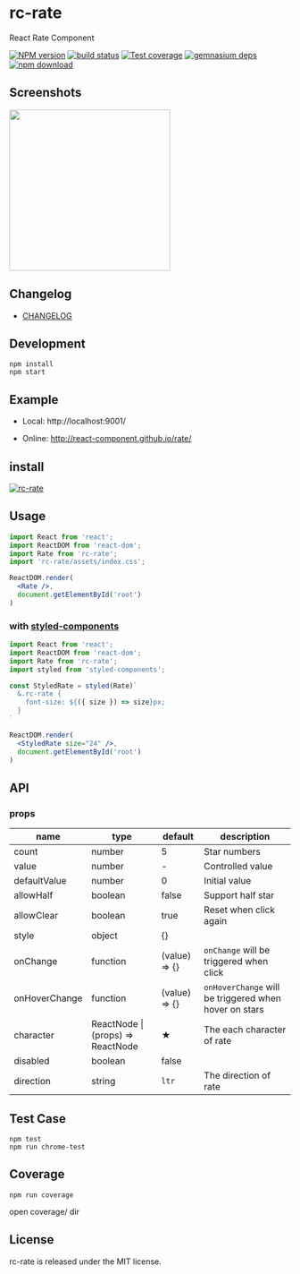 # rc-rate

React Rate Component

[![NPM version][npm-image]][npm-url]
[![build status][travis-image]][travis-url]
[![Test coverage][codecov-image]][codecov-url]
[![gemnasium deps][gemnasium-image]][gemnasium-url]
[![npm download][download-image]][download-url]

[npm-image]: http://img.shields.io/npm/v/rc-rate.svg?style=flat-square
[npm-url]: http://npmjs.org/package/rc-rate
[travis-image]: https://img.shields.io/travis/react-component/rate.svg?style=flat-square
[travis-url]: https://travis-ci.org/react-component/rate
[codecov-image]: https://img.shields.io/codecov/c/github/react-component/rate/master.svg?style=flat-square
[codecov-url]: https://codecov.io/gh/react-component/rate/branch/master
[gemnasium-image]: http://img.shields.io/gemnasium/react-component/rate.svg?style=flat-square
[gemnasium-url]: https://gemnasium.com/react-component/rate
[node-url]: http://nodejs.org/download/
[download-image]: https://img.shields.io/npm/dm/rc-rate.svg?style=flat-square
[download-url]: https://npmjs.org/package/rc-rate

## Screenshots

<img src="https://img.alicdn.com/tps/TB1ijlpLVXXXXb8XpXXXXXXXXXX-466-172.png" width="288"/>

## Changelog

- [CHANGELOG](./CHANGELOG.md)

## Development

```
npm install
npm start
```

## Example

- Local: http://localhost:9001/

- Online: http://react-component.github.io/rate/

## install

[![rc-rate](https://nodei.co/npm/rc-rate.png)](https://npmjs.org/package/rc-rate)

## Usage

```jsx
import React from 'react';
import ReactDOM from 'react-dom';
import Rate from 'rc-rate';
import 'rc-rate/assets/index.css';

ReactDOM.render(
  <Rate />,
  document.getElementById('root')
)
```

### with [styled-components](https://github.com/styled-components/styled-components)
```jsx
import React from 'react';
import ReactDOM from 'react-dom';
import Rate from 'rc-rate';
import styled from 'styled-components';

const StyledRate = styled(Rate)`
  &.rc-rate {
    font-size: ${({ size }) => size}px;
  }
`

ReactDOM.render(
  <StyledRate size="24" />,
  document.getElementById('root')
)
```

## API

### props

| name          | type                              | default       | description                                           |
| ------------- | --------------------------------- | ------------- | ----------------------------------------------------- |
| count         | number                            | 5             | Star numbers                                          |
| value         | number                            | -             | Controlled value                                      |
| defaultValue  | number                            | 0             | Initial value                                         |
| allowHalf     | boolean                           | false         | Support half star                                     |
| allowClear    | boolean                           | true          | Reset when click again                                |
| style         | object                            | {}            |                                                       |
| onChange      | function                          | (value) => {} | `onChange` will be triggered when click               |
| onHoverChange | function                          | (value) => {} | `onHoverChange` will be triggered when hover on stars |
| character     | ReactNode \| (props) => ReactNode | ★             | The each character of rate                            |
| disabled      | boolean                           | false         |                                                       |
| direction     | string                            | `ltr`         | The direction of rate                                 |

## Test Case

```
npm test
npm run chrome-test
```

## Coverage

```
npm run coverage
```

open coverage/ dir

## License

rc-rate is released under the MIT license.

